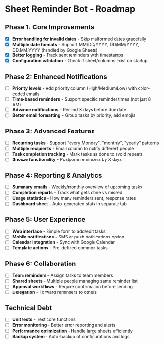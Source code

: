 # Sheet Reminder Bot - Roadmap

## Phase 1: Core Improvements

- [x] **Error handling for invalid dates** - Skip malformed dates gracefully
- [x] **Multiple date formats** - Support MM/DD/YYYY, DD/MM/YYYY, DD.MM.YYYY (handled by Google Sheets)
- [x] **Better logging** - Track sent reminders with timestamps
- [x] **Configuration validation** - Check if sheet/columns exist on startup

## Phase 2: Enhanced Notifications

- [ ] **Priority levels** - Add priority column (High/Medium/Low) with color-coded emails
- [ ] **Time-based reminders** - Support specific reminder times (not just 8 AM)
- [ ] **Advance notifications** - Remind X days before due date
- [ ] **Better email formatting** - Group tasks by priority, add emojis

## Phase 3: Advanced Features

- [ ] **Recurring tasks** - Support "every Monday", "monthly", "yearly" patterns
- [ ] **Multiple recipients** - Email column to notify different people
- [ ] **Task completion tracking** - Mark tasks as done to avoid repeats
- [ ] **Snooze functionality** - Postpone reminders by X days

## Phase 4: Reporting & Analytics

- [ ] **Summary emails** - Weekly/monthly overview of upcoming tasks
- [ ] **Completion reports** - Track what gets done vs missed
- [ ] **Usage statistics** - How many reminders sent, response rates
- [ ] **Dashboard sheet** - Auto-generated stats in separate tab

## Phase 5: User Experience

- [ ] **Web interface** - Simple form to add/edit tasks
- [ ] **Mobile notifications** - SMS or push notifications option
- [ ] **Calendar integration** - Sync with Google Calendar
- [ ] **Template actions** - Pre-defined common tasks

## Phase 6: Collaboration

- [ ] **Team reminders** - Assign tasks to team members
- [ ] **Shared sheets** - Multiple people managing same reminder list
- [ ] **Approval workflows** - Require confirmation before sending
- [ ] **Delegation** - Forward reminders to others

## Technical Debt

- [ ] **Unit tests** - Test core functions
- [ ] **Error monitoring** - Better error reporting and alerts
- [ ] **Performance optimization** - Handle large sheets efficiently
- [ ] **Backup system** - Auto-backup of configurations and logs
